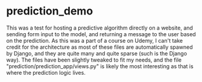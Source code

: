 # prediction_demo

This was a test for hosting a predictive algorithm directly on a website, and sending form input to the model, and returning a message to the user based on the prediction.
As this was a part of a course on Udemy, I can't take credit for the architecture as most of these files are automatically spawned by Django, and they are quite many and quite sparse (such is the Django way). The files have been slightly tweaked to fit my needs, and the file "prediction/prediction_app/views.py" is likely the most interesting as that is where the prediction logic lives.
